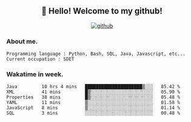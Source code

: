 <h2 align="center">👋 Hello! Welcome to my github! </h2>
<p align="center">
  <a href="https://github.com/usergwen"><img src="https://img.shields.io/badge/GitHub-24292e" alt="github"></a>
</p>

### About me.

```Plain Text
Programming language : Python, Bash, SQL, Java, Javascript, etc...
Current occupation : SDET
```
### Wakatime in week.

<!--START_SECTION:waka-->

```text
Java         10 hrs 4 mins   █████████████████████▒░░░   85.42 %
XML          41 mins         █▒░░░░░░░░░░░░░░░░░░░░░░░   05.90 %
Properties   38 mins         █▒░░░░░░░░░░░░░░░░░░░░░░░   05.48 %
YAML         11 mins         ▒░░░░░░░░░░░░░░░░░░░░░░░░   01.58 %
JavaScript   8 mins          ▒░░░░░░░░░░░░░░░░░░░░░░░░   01.14 %
SQL          3 mins          ░░░░░░░░░░░░░░░░░░░░░░░░░   00.48 %
```

<!--END_SECTION:waka-->

